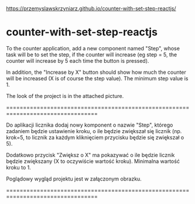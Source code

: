 https://przemyslawskrzyniarz.github.io/counter-with-set-step-reactjs/

# counter-with-set-step-reactjs

To the counter application, add a new component named "Step", whose task will be to set the step, if the counter will increase (eg step = 5, the counter will increase by 5 each time the button is pressed).

In addition, the "Increase by X" button should show how much the counter will be increased (X is of course the step value). The minimum step value is 1.

The look of the project is in the attached picture.

=================================================================================

Do aplikacji licznika dodaj nowy komponent o nazwie "Step", którego zadaniem będzie ustawienie kroku, o ile będzie zwiększał się licznik (np. krok=5, to licznik za każdym kliknięciem przycisku będzie się zwiększał o 5).

Dodatkowo przycisk "Zwiększ o X" ma pokazywać o ile będzie licznik będzie zwiększany (X to oczywiście wartość kroku). Minimalna wartość kroku to 1.

Poglądowy wygląd projektu jest w załączonym obrazku.

=================================================================================
